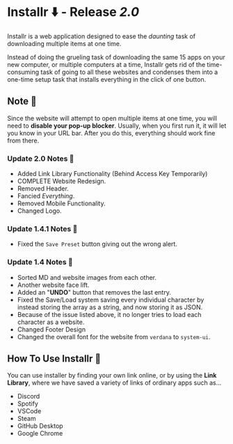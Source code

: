 # **Installr** ⬇️ - Release *2.0*
Installr is a web application designed to ease the *daunting* task of downloading multiple items at one time.

Instead of doing the grueling task of downloading the same 15 apps on your new computer, or multiple computers at a time, Installr gets rid of the time-consuming task of going to all these websites and condenses them into a one-time setup task that installs everything in the click of one button.

## **Note** 📒
Since the website will attempt to open multiple items at one time, you will need to **disable your pop-up blocker**. Usually, when you first run it, it will let you know in your URL bar. After you do this, everything should work fine from there.

### **Update 2.0 Notes** 📝
* Added Link Library Functionality (Behind Access Key Temporarily)
* COMPLETE Website Redesign.
* Removed Header.
* Fancied *Everything*.
* Removed Mobile Functionality.
* Changed Logo.

### **Update 1.4.1 Notes** 📝
* Fixed the ``Save Preset`` button giving out the wrong alert.

### **Update 1.4 Notes** 📝
* Sorted MD and website images from each other.
* Another website face lift.
* Added an "**UNDO**" button that removes the last entry.
* Fixed the Save/Load system saving every individual character by instead storing the array as a string, and now storing it as JSON.
* Because of the issue listed above, it no longer tries to load each character as a website.
* Changed Footer Design
* Changed the overall font for the website from ``verdana`` to ``system-ui``.

## **How To Use Installr** 🤔
You can use installer by finding your own link online, or by using the **Link Library**, where we have saved a variety of links of ordinary apps such as...

* Discord
* Spotify
* VSCode 
* Steam
* GitHub Desktop
* Google Chrome